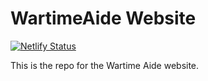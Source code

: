 # WartimeAide Website
[![Netlify Status](https://api.netlify.com/api/v1/badges/7e341d68-65bf-4420-b806-ed612812cc77/deploy-status)](https://app.netlify.com/sites/wartimeaide/deploys)

This is the repo for the Wartime Aide website.
